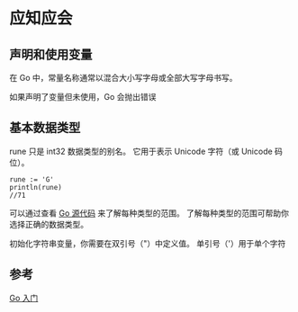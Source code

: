 # 应知应会
## 声明和使用变量
在 Go 中，常量名称通常以混合大小写字母或全部大写字母书写。

如果声明了变量但未使用，Go 会抛出错误

## 基本数据类型
rune 只是 int32 数据类型的别名。 它用于表示 Unicode 字符（或 Unicode 码位）。
```
rune := 'G'
println(rune)
//71
```
可以通过查看 [Go 源代码](https://golang.org/src/builtin/builtin.go) 来了解每种类型的范围。 了解每种类型的范围可帮助你选择正确的数据类型。

初始化字符串变量，你需要在双引号（"）中定义值。 单引号（'）用于单个字符


## 参考
[Go 入门](https://docs.microsoft.com/zh-cn/learn/modules/go-get-started/)
